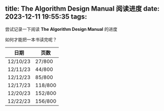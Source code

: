 title: The Algorithm Design Manual 阅读进度
date: 2023-12-11 19:55:35
tags:
---

尝试记录一下阅读 **The Algorithm Design Manual** 的进度

如何才能把一本书读完呢？


| 日期     | 页数 |
| -------- | ---- |
| 12/10/23 | 27/800     |
| 12/11/23         | 44/800     |
| 12/12/23         | 85/800   |
| 12/17/23         | 118/800   |
| 12/20/23         | 152/800   |
| 12/22/23         | 156/800   |

